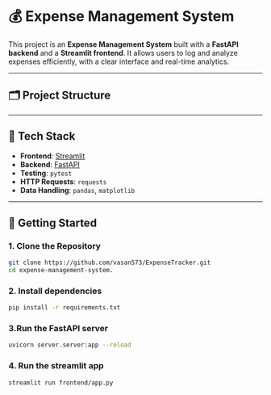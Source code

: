 # 💰 Expense Management System

This project is an **Expense Management System** built with a **FastAPI backend** and a **Streamlit frontend**. It allows users to log and analyze expenses efficiently, with a clear interface and real-time analytics.

---

## 🗂 Project Structure


---

## 🧰 Tech Stack

- **Frontend**: [Streamlit](https://streamlit.io/)
- **Backend**: [FastAPI](https://fastapi.tiangolo.com/)
- **Testing**: `pytest`
- **HTTP Requests**: `requests`
- **Data Handling**: `pandas`, `matplotlib`

---

## 🚀 Getting Started

### 1. Clone the Repository

```bash
git clone https://github.com/vasan573/ExpenseTracker.git
cd expense-management-system.
```
### 2. Install dependencies
```bash
pip install -r requirements.txt
```
### 3.Run the FastAPI server
```bash
uvicorn server.server:app --reload
```
### 4. Run the streamlit app
```bash
streamlit run frontend/app.py
```